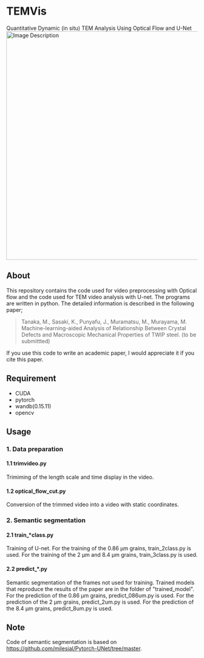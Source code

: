 # TEMVis
Quantitative Dynamic (in situ) TEM Analysis Using Optical Flow and U-Net
<img src="https://github.com/user-attachments/assets/0e21cffb-1abf-441b-b5a4-98895f2dfc45" alt="Image Description" width="600" >



## About
This repository contains the code used for video preprocessing with Optical flow and the code used for TEM video analysis with U-net. The programs are written in python. The detailed information is described in the following paper;  
>Tanaka, M., Sasaki, K., Punyafu, J., Muramatsu, M., Murayama, M. Machine-learning-aided Analysis of Relationship Between Crystal Defects and Macroscopic Mechanical Properties of TWIP steel. (to be submittted)

If you use this code to write an academic paper, I would appreciate it if you cite this paper.
## Requirement
- CUDA
- pytorch
- wandb(0.15.11)
- opencv
## Usage
### 1. Data preparation
#### 1.1  trimvideo.py
Trimiming of the length scale and time display in the video.
#### 1.2 optical_flow_cut.py
Conversion of the trimmed video into a video with static coordinates.
### 2. Semantic segmentation
#### 2.1 train_*class.py
Training of U-net. For the training of the 0.86 μm grains, train_2class.py is used. For the training of the 2 μm and 8.4 μm grains, train_3class.py is used.
#### 2.2 predict_*.py
Semantic segmentation of the frames not used for training. Trained models that reproduce the results of the paper are in the folder of "trained_model". For the prediction of the 0.86 μm grains, predict_086um.py is used. For the prediction of the 2 μm grains, predict_2um.py is used. For the prediction of the 8.4 μm grains, predict_8um.py is used. 
## Note
Code of semantic segmentation is based on https://github.com/milesial/Pytorch-UNet/tree/master.
